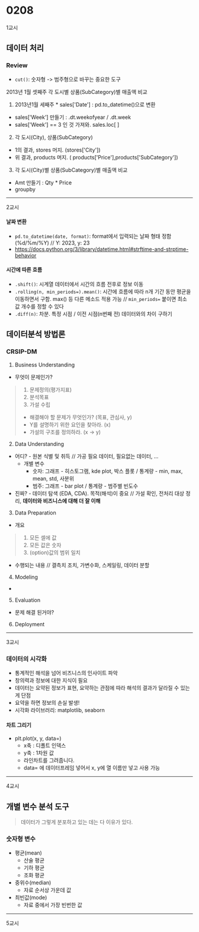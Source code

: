 # 0208
1교시
## 데이터 처리

### Review
- ``cut()``: 숫자형 -> 범주형으로 바꾸는 중요한 도구

2013년 1월 셋째주 각 도시별 상품(SubCategory)별 매출액 비교

1. 2013년1월 세째주 * sales['Date'] : pd.to_datetime()으로 변환
* sales['Week'] 만들기 : .dt.weekofyear / .dt.week
* sales['Week'] == 3 인 것 가져와. sales.loc[ ]
2. 각 도시(City), 상품(SubCategory)
* 1의 결과, stores 머지. (stores['City'])
* 위 결과, products 머지. ( products['Price'],products['SubCategory'])
3. 각 도시(City)별 상품(SubCategory)별 매출액 비교
* Amt 만들기 : Qty * Price
* groupby
---
2교시

#### 날짜 변환
- ``pd.to_datetime(date, format)``: format에서 입력되는 날짜 형태 정함 (%d/%m/%Y) // Y: 2023, y: 23
- https://docs.python.org/3/library/datetime.html#strftime-and-strptime-behavior

#### 시간에 따른 흐름
- ``.shift()``: 시계열 데이터에서 시간의 흐름 전후로 정보 이동
- ``.rolling(n, min_periods=).mean()``: 시간에 흐름에 따라 n개 기간 동안 평균을 이동하면서 구함. max() 등 다른 메소드 적용 가능 // ``min_periods=`` 붙이면 최소 값 개수를 정할 수 있다
- ``.diff(n)``: 차분. 특정 시점 / 이전 시점(n번째 전) 데이터와의 차이 구하기

## 데이터분석 방법론

### CRSIP-DM
1. Business Understanding
* 무엇이 문제인가?
> 1. 문제정의(평가지표)
> 2. 분석목표
> 3. 가설 수립
> - 해결해야 할 문제가 무엇인가? (목표, 관심사, y)
> - Y를 설명하기 위한 요인을 찾아라. (x)
> - 가설의 구조를 정의하라. (x -> y)
2. Data Understanding
* 어디? - 원본 식별 및 취득 // 가공 필요 데이터, 필요없는 데이터, ...
    - 개별 변수
        - 숫자: 그래프 - 히스토그램, kde plot, 박스 플롯 / 통계량 - min, max, mean, std, 사분위
        - 범주: 그래프 - bar plot / 통계량 - 범주별 빈도수
* 진짜? - 데이터 탐색 (EDA, CDA). 목적(해석)이 중요 // 가설 확인, 전처리 대상 정리, **데이터와 비즈니스에 대해 더 잘 이해**
3. Data Preparation
- 개요
> 1. 모든 셀에 값
> 2. 모든 값은 숫자
> 3. (option)값의 범위 일치
- 수행되는 내용 // 결측치 조치, 가변수화, 스케일링, 데이터 분할
4. Modeling
* 
5. Evaluation
* 문제 해결 된거야?
6. Deployment
---
3교시
### 데이터의 시각화
- 통계적인 해석을 넘어 비즈니스의 인사이트 파악
- 창의력과 정보에 대한 지식이 필요
- 데이터는 요약된 정보가 표현, 요약하는 관점에 따라 해석의 결과가 달라질 수 있는게 단점
- 요약을 하면 정보의 손실 발생!
- 시각화 라이브러리: matplotlib, seaborn

#### 차트 그리기
* plt.plot(x, y, data=)
    * x축 : 디폴트 인덱스
    * y축 : 1차원 값
    * 라인차트를 그려줍니다.
    * data= 에 데이터프레임 넣어서 x, y에 열 이름만 넣고 사용 가능
---
4교시

## 개별 변수 분석 도구
> 데이터가 그렇게 분포하고 있는 데는 다 이유가 있다.

### 숫자형 변수
- 평균(mean)
    - 산술 평균
    - 기하 평균
    - 조화 평균
- 중위수(median)
    - 자료 순서상 가운데 값
- 최빈값(mode)
    - 자료 중에서 가장 빈번한 값
---
5교시